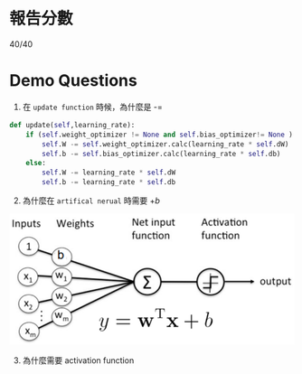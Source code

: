 # 報告分數

40/40

# Demo Questions

1. 在 `update function` 時候，為什麼是 -=
```python
def update(self,learning_rate):
    if (self.weight_optimizer != None and self.bias_optimizer!= None ):
        self.W -= self.weight_optimizer.calc(learning_rate * self.dW)
        self.b -= self.bias_optimizer.calc(learning_rate * self.db)
    else:
        self.W -= learning_rate * self.dW
        self.b -= learning_rate * self.db
```

2. 為什麼在 `artifical nerual` 時需要 $+b$

![alt text](image.png)

3. 為什麼需要 activation function
